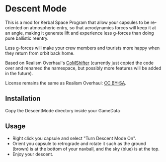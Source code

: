 # Descent Mode

This is a mod for Kerbal Space Program that allow your capsules
to be re-oriented on atmospheric entry, so that aerodynamics forces
will keep it at an angle, making it generate lift and experience
less g-forces than doing pure ballistic reentry.

Less g-forces will make your crew members and tourists more happy
when they return from orbit back home.

Based on Realism Overhaul's
[CoMShifter](https://github.com/KSP-RO/RealismOverhaul/blob/master/Source/CoMShifter.cs)
(currently just copied the code over and renamed the namespace,
but possibly more features will be added in the future).

License remains the same as Realism Overhaul:
[CC BY-SA](https://creativecommons.org/licenses/by-sa/4.0/).

## Installation

Copy the DescentMode directory inside your GameData

## Usage

* Right click you capsule and select "Turn Descent Mode On".
* Orient you capsule to retrograde and rotate it such as the ground
  (brown) is at the bottom of your navball, and the sky (blue) is at the top.
* Enjoy your descent.
